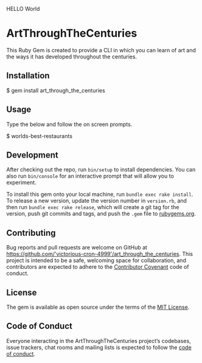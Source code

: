 HELLO World

# ArtThroughTheCenturies

This Ruby Gem is created to provide a CLI in which you can learn of art and the ways it has developed throughout the centuries.

## Installation

$ gem install art_through_the_centuries

## Usage

Type the below and follow the on screen prompts.

$ worlds-best-restaurants

## Development

After checking out the repo, run `bin/setup` to install dependencies. You can also run `bin/console` for an interactive prompt that will allow you to experiment.

To install this gem onto your local machine, run `bundle exec rake install`. To release a new version, update the version number in `version.rb`, and then run `bundle exec rake release`, which will create a git tag for the version, push git commits and tags, and push the `.gem` file to [rubygems.org](https://rubygems.org).

## Contributing

Bug reports and pull requests are welcome on GitHub at https://github.com/'victorious-cron-4999'/art_through_the_centuries. This project is intended to be a safe, welcoming space for collaboration, and contributors are expected to adhere to the [Contributor Covenant](http://contributor-covenant.org) code of conduct.

## License

The gem is available as open source under the terms of the [MIT License](https://opensource.org/licenses/MIT).

## Code of Conduct

Everyone interacting in the ArtThroughTheCenturies project’s codebases, issue trackers, chat rooms and mailing lists is expected to follow the [code of conduct](https://github.com/'victorious-cron-4999'/art_through_the_centuries/blob/master/CODE_OF_CONDUCT.md).

